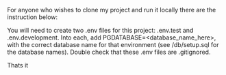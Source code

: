 For anyone who wishes to clone my project and run it locally there are the instruction below:

You will need to create two .env files for this project: .env.test and .env.development. Into each, add PGDATABASE=<database_name_here>, with the correct database name for that environment (see /db/setup.sql for the database names). Double check that these .env files are .gitignored.

Thats it
